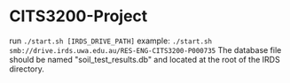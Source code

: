 # CITS3200-Project
run `./start.sh [IRDS_DRIVE_PATH]`
example: `./start.sh smb://drive.irds.uwa.edu.au/RES-ENG-CITS3200-P000735`
The database file should be named "soil\_test\_results.db" and located at the root of the IRDS directory.

